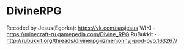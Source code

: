 # DivineRPG
Recoded by Jesus(Egorka): https://vk.com/sasjesus
WIKI - https://minecraft-ru.gamepedia.com/Divine_RPG
RuBukkit - http://rubukkit.org/threads/divinerpg-izmenjonnyj-pod-pvp.163267/
